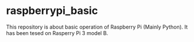 # raspberrypi_basic

This repository is about basic operation of Raspberry Pi (Mainly Python).
It has been tesed on Rasperry Pi 3 model B.
